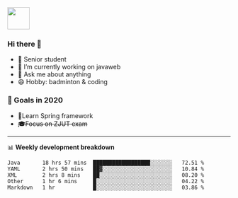 <img src="https://github.com/egoist/egoist/raw/master/balloon.gif" width="50">

### Hi there 🐏

- 🌱 Senior student
- 🔭 I’m currently working on javaweb
- 💬 Ask me about anything
- 😄 Hobby: badminton & coding

### 🚀 Goals in 2020
+ 🍃Learn Spring framework
+ ~~🎓Focus on ZJUT exam~~
-------

📊 **Weekly development breakdown**
<!--START_SECTION:waka-->
```text
Java       18 hrs 57 mins  ██████████████████░░░░░░░   72.51 % 
YAML       2 hrs 50 mins   ██▓░░░░░░░░░░░░░░░░░░░░░░   10.84 % 
XML        2 hrs 8 mins    ██░░░░░░░░░░░░░░░░░░░░░░░   08.20 % 
Other      1 hr 6 mins     █░░░░░░░░░░░░░░░░░░░░░░░░   04.22 % 
Markdown   1 hr            █░░░░░░░░░░░░░░░░░░░░░░░░   03.86 % 
```
<!--END_SECTION:waka-->
